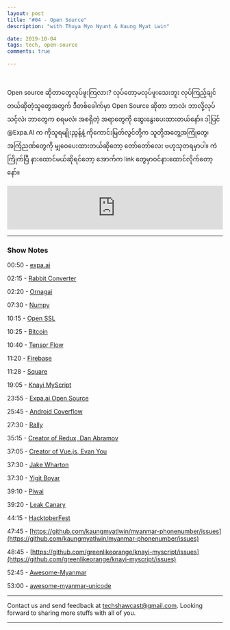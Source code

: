 ```yaml
---
layout: post
title: "#04 - Open Source"
description: "with Thuya Myo Nyunt & Kaung Myat Lwin"

date: 2019-10-04
tags: tech, open-source
comments: true

--- 
```


<br/>

Open source ဆိုတာတွေလုပ်ဖူးကြလား? လုပ်တော့မလုပ်ဖူးသေးဘူး လုပ်ကြည့်ချင်တယ်ဆိုတဲ့သူတွေအတွက် ဒီတစ်ခေါက်မှာ Open Source ဆိုတာ ဘာလဲ၊ ဘာလို့လုပ်သင့်လဲ၊
ဘာတွေက စရမလဲ၊ အစရှိတဲ့ အရာတွေကို ဆွေးနွေးပေးထားတယ်နော်။ ဒါ့ပြင် @Expa.AI က ကိုသူရမျိုးညွန့်နဲ့ ကိုကောင်းမြတ်လွင်တို့က သူတို့အတွေ့အကြုံတွေ၊ အကြံညဏ်တွေကို မျှဝေပေးထားတယ်ဆိုတော့ တော်တော်လေး ဗဟုသုတရမှာပါ။ ကဲ
ကြိုက်ပြီ နားထောင်မယ်ဆိုရင်တော့ အောက်က link တွေမှာဝင်နားထောင်လိုက်တော့နော်။


<iframe src="https://anchor.fm/techshaw/embed/episodes/Open-Source-with-Thuya-Myo-Nyunt--Kaung-Myat-Lwin-e5re48" height="102px" width="100%" frameborder="0" scrolling="no"></iframe>


***

### Show Notes

00:50 - [expa.ai](https://www.expa.ai)

02:15 - [Rabbit Converter](https://github.com/Rabbit-Converter)

02:20 - [Ornagai](https://github.com/saturngod/ornagai-v3)

07:30 - [Numpy](https://github.com/numpy/numpy)

10:15 - [Open SSL](https://github.com/openssl/openssl)

10:25 - [Bitcoin](https://github.com/bitcoin/bitcoin)

10:40 - [Tensor Flow](https://github.com/tensorflow/tensorflow)

11:20 - [Firebase](https://github.com/firebase/)

11:28 - [Square](https://github.com/square)

19:05 - [Knayi MyScript](https://github.com/greenlikeorange/knayi-myscript)

23:55 - [Expa.ai Open Source](https://github.com/baseresearch)

25:45 - [Android Coverflow](https://github.com/crosswall/Android-Coverflow)

27:30 - [Rally](https://github.com/hashlin/rally)

35:15 - [Creator of Redux, Dan Abramov](https://github.com/gaearon)

37:05 - [Creator of Vue.js, Evan You](https://github.com/yyx990803)

37:30 - [Jake Wharton](https://github.com/JakeWharton)

37:30 - [Yigit Boyar](https://github.com/yigit)

39:10 - [Piwai](https://github.com/piwai)

39:20 - [Leak Canary](https://github.com/square/leakcanary)

44:15 - [HacktoberFest](hacktoberFest.digitalocean.com)

47:45 - [https://github.com/kaungmyatlwin/myanmar-phonenumber/issues](https://github.com/kaungmyatlwin/myanmar-phonenumber/issues)

48:45 - [https://github.com/greenlikeorange/knayi-myscript/issues](https://github.com/greenlikeorange/knayi-myscript/issues)

52:45 - [Awesome-Myanmar](https://github.com/chanmratekoko/Awesome-Myanmar)

53:00 - [awesome-myanmar-unicode](https://github.com/khzaw/awesome-myanmar-unicode)


***



Contact us and send feedback at [techshawcast@gmail.com](mailto:techshawcast@gmail.com). Looking forward to sharing more stuffs with all of you.

---